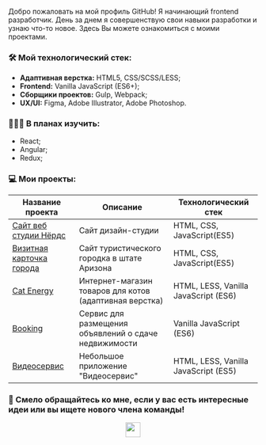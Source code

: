 Добро пожаловать на мой профиль GitHub! Я начинающий frontend разработчик.
День за днем я совершенствую свои навыки разработки и узнаю что-то новое.
Здесь Вы можете ознакомиться с моими проектами. 

### 🛠 Мой технологический стек:

- **Адаптивная верстка:** HTML5, CSS/SCSS/LESS;
- **Frontend:** Vanilla JavaScript (ES6+);
- **Сборщики проектов:** Gulp, Webpack;
- **UX/UI:** Figma, Adobe Illustrator, Adobe Photoshop.

### 👩🏻‍🎓 В планах изучить:
- React;
- Angular;
- Redux;

### 💻 Мои проекты:

| Название проекта        | Описание          | Технологический стек  |
| ------------- | ------------- | ----- |
| [Сайт веб студии Нёрдс](https://github.com/VeraVLVlas/1432899-nerds-28) | Сайт дизайн-студии | HTML, CSS, JavaScript(ES5) |
| [Визитная карточка города](https://github.com/VeraVLVlas/1432899-sedona-28) |Сайт туристического городка в штате Аризона| HTML, CSS, JavaScript(ES5) |
| [Cat Energy](https://github.com/VeraVLVlas/1432899-cat-energy-20) | Интернет-магазин товаров для котов (адаптивная верстка)| HTML, LESS, Vanilla JavaScript (ES6) |
| [Booking](https://github.com/VeraVLVlas/1432899-keksobooking-21) | Сервис для размещения объявлений о сдаче недвижимости | Vanilla JavaScript (ES6) |
| [Видеосервис](https://github.com/VeraVLVlas/videoServiceApp-) | Небольшое приложение "Видеосервис" | HTML, LESS, Vanilla JavaScript (ES5) |

### 💌 Смело обращайтесь ко мне, если у вас есть интересные идеи или вы ищете нового члена команды! 

<p align="center">
<a href="mailto:vlasovavery@gmail.com"><img height="30" src="https://github.com/VeraVLVlas/vlasovavery/blob/main/email.svg"></a>
</p>
